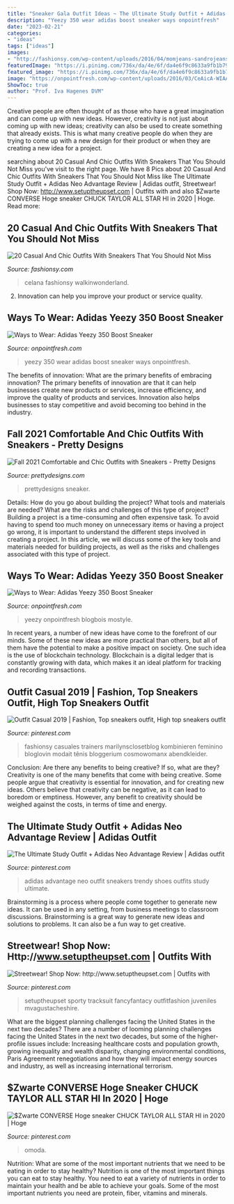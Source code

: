 ```yaml
---
title: "Sneaker Gala Outfit Ideas ~ The Ultimate Study Outfit + Adidas Neo Advantage Review"
description: "Yeezy 350 wear adidas boost sneaker ways onpointfresh"
date: "2023-02-21"
categories:
- "ideas"
tags: ["ideas"]
images:
- "http://fashionsy.com/wp-content/uploads/2016/04/momjeans-sandrojeans-yslbag-newbalance-sneakers-90sstyle-5-630x945.jpg"
featuredImage: "https://i.pinimg.com/736x/da/4e/6f/da4e6f9c8633a9fb1b79d4425a8a40bc.jpg"
featured_image: "https://i.pinimg.com/736x/da/4e/6f/da4e6f9c8633a9fb1b79d4425a8a40bc.jpg"
image: "https://onpointfresh.com/wp-content/uploads/2016/03/CeAicA-WIAAWa22.jpg"
ShowToc: true
author: "Prof. Iva Hagenes DVM"
---
```



Creative people are often thought of as those who have a great imagination and can come up with new ideas. However, creativity is not just about coming up with new ideas; creativity can also be used to create something that already exists. This is what many creative people do when they are trying to come up with a new design for their product or when they are creating a new idea for a project.

	

		
searching about 20 Casual And Chic Outfits With Sneakers That You Should Not Miss you've visit to the right page. We have 8 Pics about 20 Casual And Chic Outfits With Sneakers That You Should Not Miss like The Ultimate Study Outfit + Adidas Neo Advantage Review | Adidas outfit, Streetwear! Shop Now: http://www.setuptheupset.com | Outfits with and also $Zwarte CONVERSE Hoge sneaker CHUCK TAYLOR ALL STAR HI in 2020 | Hoge. Read more:
		
    
## 20 Casual And Chic Outfits With Sneakers That You Should Not Miss

<img loading=lazy src="http://fashionsy.com/wp-content/uploads/2016/04/momjeans-sandrojeans-yslbag-newbalance-sneakers-90sstyle-5-630x945.jpg" onerror="this.onerror=null;this.src='https://tse2.mm.bing.net/th?id=OIP.vvBwyNN0vTFB7xGIzO-XaQHaLH&amp;pid=15.1';" alt="20 Casual And Chic Outfits With Sneakers That You Should Not Miss">

_Source: fashionsy.com_

>celana fashionsy walkinwonderland. 

	

2. Innovation can help you improve your product or service quality.

    
## Ways To Wear: Adidas Yeezy 350 Boost Sneaker

<img loading=lazy src="https://onpointfresh.com/wp-content/uploads/2016/03/CeAicA-WIAAWa22.jpg" onerror="this.onerror=null;this.src='https://tse1.mm.bing.net/th?id=OIP.yfU8QHlhpqqSI8FfjfZj5wHaHa&amp;pid=15.1';" alt="Ways to Wear: Adidas Yeezy 350 Boost Sneaker">

_Source: onpointfresh.com_

>yeezy 350 wear adidas boost sneaker ways onpointfresh. 

	

The benefits of innovation: What are the primary benefits of embracing innovation?
The primary benefits of innovation are that it can help businesses create new products or services, increase efficiency, and improve the quality of products and services. Innovation also helps businesses to stay competitive and avoid becoming too behind in the industry.

    
## Fall 2021 Comfortable And Chic Outfits With Sneakers - Pretty Designs

<img loading=lazy src="http://www.prettydesigns.com/wp-content/uploads/2014/09/Chic-Outfit-Idea-with-Sneakers.jpg" onerror="this.onerror=null;this.src='https://tse1.mm.bing.net/th?id=OIP.39a4XWWWFh9dZjkdjfd9hwHaK2&amp;pid=15.1';" alt="Fall 2021 Comfortable and Chic Outfits with Sneakers - Pretty Designs">

_Source: prettydesigns.com_

>prettydesigns sneaker. 

	

Details: How do you go about building the project? What tools and materials are needed? What are the risks and challenges of this type of project?
Building a project is a time-consuming and often expensive task. To avoid having to spend too much money on unnecessary items or having a project go wrong, it is important to understand the different steps involved in creating a project. In this article, we will discuss some of the key tools and materials needed for building projects, as well as the risks and challenges associated with this type of project.

    
## Ways To Wear: Adidas Yeezy 350 Boost Sneaker

<img loading=lazy src="https://onpointfresh.com/wp-content/uploads/2016/03/Cc-42KXEAAO1-z-580x580.jpg" onerror="this.onerror=null;this.src='https://tse4.mm.bing.net/th?id=OIP.xtgtS_8c0pdDMUyXT6XfgQHaHa&amp;pid=15.1';" alt="Ways to Wear: Adidas Yeezy 350 Boost Sneaker">

_Source: onpointfresh.com_

>yeezy onpointfresh blogbois mostyle. 

	

In recent years, a number of new ideas have come to the forefront of our minds. Some of these new ideas are more practical than others, but all of them have the potential to make a positive impact on society. One such idea is the use of blockchain technology. Blockchain is a digital ledger that is constantly growing with data, which makes it an ideal platform for tracking and recording transactions.

    
## Outfit Casual 2019 | Fashion, Top Sneakers Outfit, High Top Sneakers Outfit

<img loading=lazy src="https://i.pinimg.com/736x/8d/04/cf/8d04cfa018c5b1356af55b15cf056ae3.jpg" onerror="this.onerror=null;this.src='https://tse3.mm.bing.net/th?id=OIP.Pw6NHOM5ElzNniSStsz3dAHaLH&amp;pid=15.1';" alt="Outfit Casual 2019 | Fashion, Top sneakers outfit, High top sneakers outfit">

_Source: pinterest.com_

>fashionsy casuales trainers marilynsclosetblog kombinieren feminino bloglovin modait tênis bloggerium cosmowomanx abendkleider. 

	

Conclusion: Are there any benefits to being creative? If so, what are they?
Creativity is one of the many benefits that come with being creative. Some people argue that creativity is essential for innovation, and for creating new ideas. Others believe that creativity can be negative, as it can lead to boredom or emptiness. However, any benefit to creativity should be weighed against the costs, in terms of time and energy.

    
## The Ultimate Study Outfit + Adidas Neo Advantage Review | Adidas Outfit

<img loading=lazy src="https://i.pinimg.com/736x/da/4e/6f/da4e6f9c8633a9fb1b79d4425a8a40bc.jpg" onerror="this.onerror=null;this.src='https://tse2.mm.bing.net/th?id=OIP.yd30YjienANVPh7jOfmlKgHaLH&amp;pid=15.1';" alt="The Ultimate Study Outfit + Adidas Neo Advantage Review | Adidas outfit">

_Source: pinterest.com_

>adidas advantage neo outfit sneakers trendy shoes outfits study ultimate. 

	

Brainstorming is a process where people come together to generate new ideas. It can be used in any setting, from business meetings to classroom discussions. Brainstorming is a great way to generate new ideas and solutions to problems. It can also be a fun way to get creative.

    
## Streetwear! Shop Now: Http://www.setuptheupset.com | Outfits With

<img loading=lazy src="https://i.pinimg.com/736x/72/9e/d7/729ed7c763c380060e24570da40bb320.jpg" onerror="this.onerror=null;this.src='https://tse2.mm.bing.net/th?id=OIP.fohJTPJzuOD4NDQCtl2sygHaLH&amp;pid=15.1';" alt="Streetwear! Shop Now: http://www.setuptheupset.com | Outfits with">

_Source: pinterest.com_

>setuptheupset sporty tracksuit fancyfantacy outfitfashion juveniles mvagustacheshire. 

	

What are the biggest planning challenges facing the United States in the next two decades?
There are a number of looming planning challenges facing the United States in the next two decades, but some of the higher-profile issues include: Increasing healthcare costs and population growth, growing inequality and wealth disparity, changing environmental conditions, Paris Agreement renegotiations and how they will impact energy sources and industry, as well as increasing international terrorism.

    
## $Zwarte CONVERSE Hoge Sneaker CHUCK TAYLOR ALL STAR HI In 2020 | Hoge

<img loading=lazy src="https://i.pinimg.com/736x/c7/d0/ee/c7d0ee59990a2599156b009522528778.jpg" onerror="this.onerror=null;this.src='https://tse3.mm.bing.net/th?id=OIP.NpkpXGL33-2BvS0intKfagHaEj&amp;pid=15.1';" alt="$Zwarte CONVERSE Hoge sneaker CHUCK TAYLOR ALL STAR HI in 2020 | Hoge">

_Source: pinterest.com_

>omoda. 

	

Nutrition: What are some of the most important nutrients that we need to be eating in order to stay healthy?
Nutrition is one of the most important things you can eat to stay healthy. You need to eat a variety of nutrients in order to maintain your health and be able to achieve your goals. Some of the most important nutrients you need are protein, fiber, vitamins and minerals.

